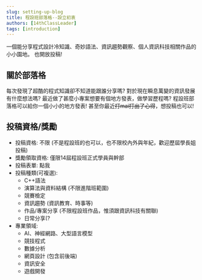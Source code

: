 ```yaml
---
slug: setting-up-blog
title: 程設班部落格--設立初衷
authors: [14thClassLeader]
tags: [introduction]
---
```


一個能分享程式設計冷知識、奇妙語法、資訊趨勢觀察、個人資訊科技相關作品的小小園地。
也開放投稿!

<!-- truncate -->

## 關於部落格
每次發現了超酷的程式知識卻不知道能跟誰分享嗎? 對於現在瞬息萬變的資訊發展有什麼想法嗎? 最近做了甚麼小專案想要有個地方發表，做學習歷程嗎? 
程設班部落格可以給你一個小小的地方發表! 甚至你最近~~打mai打出了心得~~，想投稿也可以!

## 投稿資格/獎勵
- 投稿資格: 不限 (不是程設班的也可以，也不限校內外與年紀，歡迎歷屆學長姐投稿)
- 獎勵領取資格: 僅限14屆程設班正式學員與幹部
- 投稿表單: 點我
- 投稿種類(可複選):
  - C++語法
  - 演算法與資料結構 (不限進階班範圍)
  - 競賽檢定
  - 資訊趨勢 (資訊教育、時事等)
  - 作品/專案分享 (不限程設班作品，惟須跟資訊科技有關聯)
  - 日常分享(?
- 專業領域:
  - AI、神經網路、大型語言模型
  - 競技程式
  - 數據分析
  - 網頁設計 (包含前後端)
  - 資訊安全
  - 遊戲開發
    
